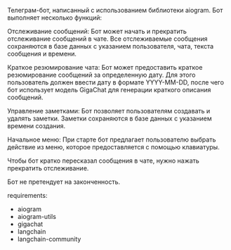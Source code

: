 Телеграм-бот, написанный с использованием библиотеки aiogram. Бот выполняет несколько функций:

Отслеживание сообщений: Бот может начать и прекратить отслеживание сообщений в чате. Все отслеживаемые сообщения сохраняются в базе данных с указанием пользователя, чата, текста сообщения и времени.

Краткое резюмирование чата: Бот может предоставить краткое резюмирование сообщений за определенную дату. Для этого пользователь должен ввести дату в формате YYYY-MM-DD, после чего бот использует модель GigaChat для генерации краткого описания сообщений.

Управление заметками: Бот позволяет пользователям создавать и удалять заметки. Заметки сохраняются в базе данных с указанием времени создания.

Начальное меню: При старте бот предлагает пользователю выбрать действие из меню, которое предоставляется с помощью клавиатуры.

Чтобы бот кратко пересказал сообщения в чате, нужно нажать прекратить отслеживание.

Бот не претендует на законченность.

requirements:
- aiogram
- aiogram-utils
- gigachat
- langchain
- langchain-community
  
